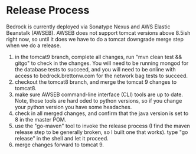 # Release Process
Bedrock is currently deployed via Sonatype Nexus and AWS Elastic Beanstalk (AWSEB). AWSEB does not support tomcat versions above 8.5ish right now, so until it does we have to do a tomcat downgrade merge step when we do a release.

1) in the tomcat9 branch, complete all changes, run "mvn clean test && gitgo" to check in the changes. You will need to be running mongod for the database tests to succeed, and you will need to be online with access to bedrock.brettonw.com for the network bag tests to succeed.
2) checkout the tomcat8 branch, and merge the tomcat 9 changes to tomcat8.
3) make sure AWSEB command-line interface (CLI) tools are up to date. Note, those tools are hard oded to python versions, so if you change your python version you have some headaches.
4) check in all merged changes, and confirm that the java version is set to 8 in the master POM.
5) use the "go-maven" tool to invoke the release process (I find the maven release step to be generally broken, so I built one that works). type "go release" in the shell and let it proceed.
6) merge changes forward to tomcat 9.
